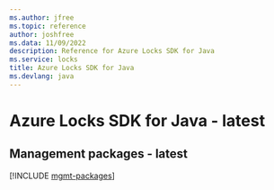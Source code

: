 ```yaml
---
ms.author: jfree
ms.topic: reference
author: joshfree
ms.data: 11/09/2022
description: Reference for Azure Locks SDK for Java
ms.service: locks
title: Azure Locks SDK for Java
ms.devlang: java
---
```

# Azure Locks SDK for Java - latest

## Management packages - latest
[!INCLUDE [mgmt-packages](locks-mgmt-index.md)]